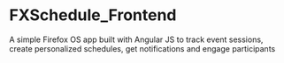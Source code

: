 # FXSchedule_Frontend
A simple Firefox OS app built with Angular JS to track event sessions, create personalized schedules, get notifications and engage participants
